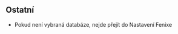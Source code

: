 ﻿---
categories: [fenix]
layout: fenix
---
## Ostatní
<ul><li>Pokud není vybraná databáze, nejde přejít do Nastavení Fenixe</li></ul>